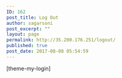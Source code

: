 ```yaml
---
ID: 162
post_title: Log Out
author: sagarsoni
post_excerpt: ""
layout: page
permalink: http://35.200.176.251/logout/
published: true
post_date: 2017-08-08 05:54:59
---
```

[theme-my-login]